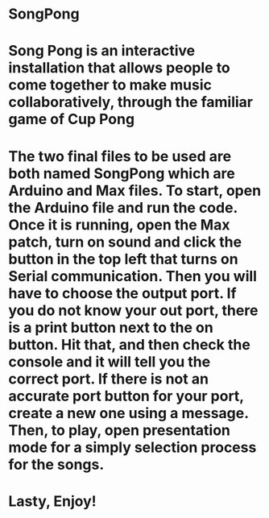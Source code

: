 # SongPong
# Song Pong is an interactive installation that allows people to come together to make music collaboratively, through the familiar game of Cup Pong 
#
# The two final files to be used are both named SongPong which are Arduino and Max files. To start, open the Arduino file and run the code. Once it is running, open the Max patch, turn on sound and click the button in the top left that turns on Serial communication. Then you will have to choose the output port. If you do not know your out port, there is a print button next to the on button. Hit that, and then check the console and it will tell you the correct port. If there is not an accurate port button for your port, create a new one using a message. Then, to play, open presentation mode for a simply selection process for the songs.
#
# Lasty, Enjoy!
